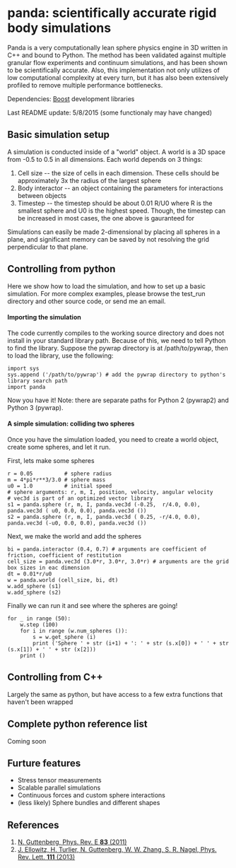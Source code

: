 # panda: scientifically accurate rigid body simulations

Panda is a very computationally lean sphere physics engine in 3D written in C++ and bound to Python. The method has been validated against multiple granular flow experiments and continuum simulations, and has been shown to be scientifically accurate. Also, this implementation not only utilizes of low computational complexity at every turn, but it has also been extensively profiled to remove multiple performance bottlenecks.

Dependencies: [Boost](http://www.boost.org/) development libraries

Last README update: 5/8/2015 (some functionaly may have changed)

## Basic simulation setup

A simulation is conducted inside of a "world" object. A world is a 3D space from -0.5 to 0.5 in all dimensions. Each world depends on 3 things:

1. Cell size -- the size of cells in each dimension. These cells should be approximately 3x the radius of the largest sphere
2. Body interactor -- an object containing the parameters for interactions between objects
3. Timestep -- the timestep should be about 0.01 R/U0 where R is the smallest sphere and U0 is the highest speed. Though, the timestep can be increased in most cases, the one above is gauranteed for 

Simulations can easily be made 2-dimensional by placing all spheres in a plane, and significant memory can be saved by not resolving the grid perpendicular to that plane.

## Controlling from python

Here we show how to load the simulation, and how to set up a basic simulation. For more complex examples, please browse the test_run directory and other source code, or send me an email.

#### Importing the simulation

The code currently compiles to the working source directory and does not install in your standard library path. Because of this, we need to tell Python to find the library. Suppose the pywrap directory is at /path/to/pywrap, then to load the library, use the following:

    import sys
    sys.append ('/path/to/pywrap') # add the pywrap directory to python's library search path
    import panda

Now you have it! Note: there are separate paths for Python 2 (pywrap2) and Python 3 (pywrap).

#### A simple simulation: colliding two spheres
Once you have the simulation loaded, you need to create a world object, create some spheres, and let it run.

First, lets make some spheres

    r = 0.05          # sphere radius
    m = 4*pi*r**3/3.0 # sphere mass
    u0 = 1.0          # initial speed
    # sphere arguments: r, m, I, position, velocity, angular velocity
    # vec3d is part of an optimized vector library
    s1 = panda.sphere (r, m, I, panda.vec3d (-0.25,  r/4.0, 0.0), panda.vec3d ( u0, 0.0, 0.0), panda.vec3d ())
    s2 = panda.sphere (r, m, I, panda.vec3d ( 0.25, -r/4.0, 0.0), panda.vec3d (-u0, 0.0, 0.0), panda.vec3d ())

Next, we make the world and add the spheres

    bi = panda.interactor (0.4, 0.7) # arguments are coefficient of friction, coefficient of restitution
    cell_size = panda.vec3d (3.0*r, 3.0*r, 3.0*r) # arguments are the grid box sizes in eac dimension
    dt = 0.01*r/u0
    w = panda.world (cell_size, bi, dt)
    w.add_sphere (s1)
    w.add_sphere (s2)

Finally we can run it and see where the spheres are going!

    for _ in range (50):
        w.step (100)
        for i in range (w.num_spheres ()):
            s = w.get_sphere (i)
            print ('Sphere ' + str (i+1) + ': ' + str (s.x[0]) + ' ' + str (s.x[1]) + ' ' + str (x[2]))
        print ()

## Controlling from C++
Largely the same as python, but have access to a few extra functions that haven't been wrapped

## Complete python reference list
Coming soon

## Furture features
* Stress tensor measurements
* Scalable parallel simulations
* Continuous forces and custom sphere interactions
* (less likely) Sphere bundles and different shapes

## References
1. [N. Guttenberg, Phys. Rev. E **83** (2011)](http://journals.aps.org/pre/abstract/10.1103/PhysRevE.83.051306)
2. [J. Ellowitz, H. Turlier, N. Guttenberg, W. W. Zhang, S. R. Nagel, Phys. Rev. Lett. **111** (2013)](http://journals.aps.org/prl/abstract/10.1103/PhysRevLett.111.168001)
